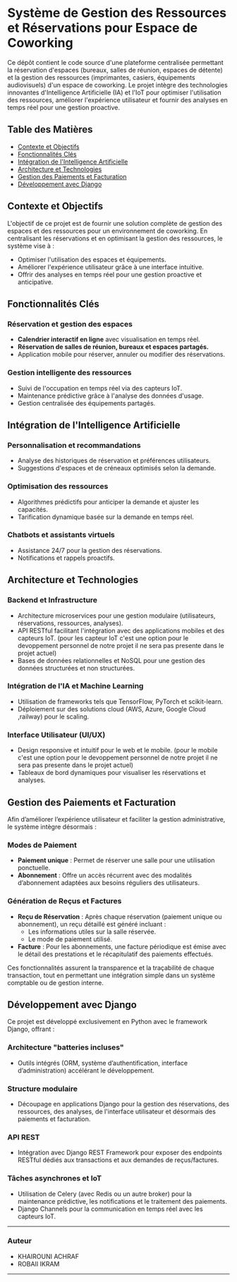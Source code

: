 
# Système de Gestion des Ressources et Réservations pour Espace de Coworking

Ce dépôt contient le code source d'une plateforme centralisée permettant la réservation d'espaces (bureaux, salles de réunion, espaces de détente) et la gestion des ressources (imprimantes, casiers, équipements audiovisuels) d'un espace de coworking. Le projet intègre des technologies innovantes d'Intelligence Artificielle (IA) et l'IoT pour optimiser l'utilisation des ressources, améliorer l'expérience utilisateur et fournir des analyses en temps réel pour une gestion proactive.

## Table des Matières

- [Contexte et Objectifs](#contexte-et-objectifs)
- [Fonctionnalités Clés](#fonctionnalités-clés)
- [Intégration de l'Intelligence Artificielle](#intégration-de-lintelligence-artificielle)
- [Architecture et Technologies](#architecture-et-technologies)
- [Gestion des Paiements et Facturation](#gestion-des-paiements-et-facturation)
- [Développement avec Django](#développement-avec-django)

## Contexte et Objectifs

L'objectif de ce projet est de fournir une solution complète de gestion des espaces et des ressources pour un environnement de coworking. En centralisant les réservations et en optimisant la gestion des ressources, le système vise à :

- Optimiser l'utilisation des espaces et équipements.
- Améliorer l'expérience utilisateur grâce à une interface intuitive.
- Offrir des analyses en temps réel pour une gestion proactive et anticipative.

## Fonctionnalités Clés

### Réservation et gestion des espaces
- **Calendrier interactif en ligne** avec visualisation en temps réel.
- **Réservation de salles de réunion, bureaux et espaces partagés.**
- Application mobile pour réserver, annuler ou modifier des réservations.

### Gestion intelligente des ressources
- Suivi de l'occupation en temps réel via des capteurs IoT.
- Maintenance prédictive grâce à l'analyse des données d'usage.
- Gestion centralisée des équipements partagés.

## Intégration de l'Intelligence Artificielle

### Personnalisation et recommandations
- Analyse des historiques de réservation et préférences utilisateurs.
- Suggestions d'espaces et de créneaux optimisés selon la demande.

### Optimisation des ressources
- Algorithmes prédictifs pour anticiper la demande et ajuster les capacités.
- Tarification dynamique basée sur la demande en temps réel.

### Chatbots et assistants virtuels
- Assistance 24/7 pour la gestion des réservations.
- Notifications et rappels proactifs.

## Architecture et Technologies

### Backend et Infrastructure
- Architecture microservices pour une gestion modulaire (utilisateurs, réservations, ressources, analyses).
- API RESTful facilitant l'intégration avec des applications mobiles et des capteurs IoT. (pour les capteur IoT c'est une option pour le devoppement personnel de notre projet il ne sera pas presente dans le projet actuel)
- Bases de données relationnelles et NoSQL pour une gestion des données structurées et non structurées.

### Intégration de l'IA et Machine Learning
- Utilisation de frameworks tels que TensorFlow, PyTorch et scikit-learn.
- Déploiement sur des solutions cloud (AWS, Azure, Google Cloud ,railway) pour le scaling.

### Interface Utilisateur (UI/UX)
- Design responsive et intuitif pour le web et le mobile. (pour le mobile c'est une option pour le devoppement personnel de notre projet il ne sera pas presente dans le projet actuel)
- Tableaux de bord dynamiques pour visualiser les réservations et analyses.

## Gestion des Paiements et Facturation

Afin d’améliorer l’expérience utilisateur et faciliter la gestion administrative, le système intègre désormais :

### Modes de Paiement
- **Paiement unique** : Permet de réserver une salle pour une utilisation ponctuelle.
- **Abonnement** : Offre un accès récurrent avec des modalités d’abonnement adaptées aux besoins réguliers des utilisateurs.

### Génération de Reçus et Factures
- **Reçu de Réservation** : Après chaque réservation (paiement unique ou abonnement), un reçu détaillé est généré incluant :
  - Les informations utiles sur la salle réservée.
  - Le mode de paiement utilisé.
- **Facture** : Pour les abonnements, une facture périodique est émise avec le détail des prestations et le récapitulatif des paiements effectués.

Ces fonctionnalités assurent la transparence et la traçabilité de chaque transaction, tout en permettant une intégration simple dans un système comptable ou de gestion interne.

## Développement avec Django

Ce projet est développé exclusivement en Python avec le framework Django, offrant :

### Architecture "batteries incluses"
- Outils intégrés (ORM, système d’authentification, interface d’administration) accélérant le développement.

### Structure modulaire
- Découpage en applications Django pour la gestion des réservations, des ressources, des analyses, de l'interface utilisateur et désormais des paiements et facturation.

### API REST
- Intégration avec Django REST Framework pour exposer des endpoints RESTful dédiés aux transactions et aux demandes de reçus/factures.

### Tâches asynchrones et IoT
- Utilisation de Celery (avec Redis ou un autre broker) pour la maintenance prédictive, les notifications et le traitement des paiements.
- Django Channels pour la communication en temps réel avec les capteurs IoT.

---

### Auteur 
- KHAIROUNI ACHRAF
- ROBAII IKRAM

---
